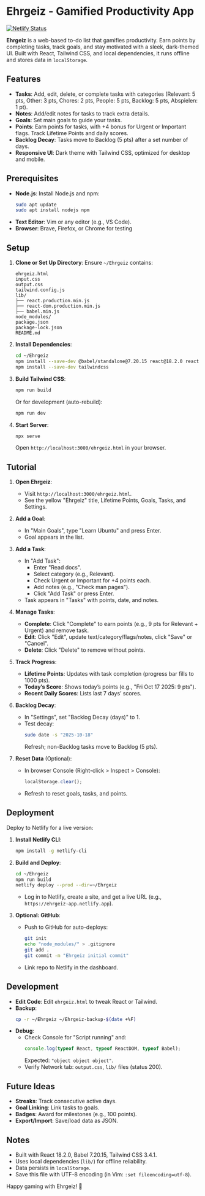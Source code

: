 # Ehrgeiz - Gamified Productivity App

[![Netlify Status](https://api.netlify.com/api/v1/badges/eb6470bc-2925-4fb9-9f88-8af2cb692b89/deploy-status)](https://app.netlify.com/sites/ehrgeiz/deploys)

**Ehrgeiz** is a web-based to-do list that gamifies productivity. Earn points by completing tasks, track goals, and stay motivated with a sleek, dark-themed UI. Built with React, Tailwind CSS, and local dependencies, it runs offline and stores data in `localStorage`.

## Features

- **Tasks**: Add, edit, delete, or complete tasks with categories (Relevant: 5 pts, Other: 3 pts, Chores: 2 pts, People: 5 pts, Backlog: 5 pts, Abspielen: 1 pt).
- **Notes**: Add/edit notes for tasks to track extra details.
- **Goals**: Set main goals to guide your tasks.
- **Points**: Earn points for tasks, with +4 bonus for Urgent or Important flags. Track Lifetime Points and daily scores.
- **Backlog Decay**: Tasks move to Backlog (5 pts) after a set number of days.
- **Responsive UI**: Dark theme with Tailwind CSS, optimized for desktop and mobile.

## Prerequisites

- **Node.js**: Install Node.js and npm:
  ```bash
  sudo apt update
  sudo apt install nodejs npm

- **Text Editor**: Vim or any editor (e.g., VS Code).
- **Browser**: Brave, Firefox, or Chrome for testing

## Setup

1. **Clone or Set Up Directory**:
   Ensure `~/Ehrgeiz` contains:
   ```plain
   ehrgeiz.html
   input.css
   output.css
   tailwind.config.js
   lib/
   ├── react.production.min.js
   ├── react-dom.production.min.js
   ├── babel.min.js
   node_modules/
   package.json
   package-lock.json
   README.md
   ```

2. **Install Dependencies**:
   ```bash
   cd ~/Ehrgeiz
   npm install --save-dev @babel/standalone@7.20.15 react@18.2.0 react-dom@18.2.0
   npm install --save-dev tailwindcss
   ```

3. **Build Tailwind CSS**:
   ```bash
   npm run build
   ```
   Or for development (auto-rebuild):
   ```bash
   npm run dev
   ```

4. **Start Server**:
   ```bash
   npx serve
   ```
   Open `http://localhost:3000/ehrgeiz.html` in your browser.

## Tutorial

1. **Open Ehrgeiz**:
   - Visit `http://localhost:3000/ehrgeiz.html`.
   - See the yellow "Ehrgeiz" title, Lifetime Points, Goals, Tasks, and Settings.

2. **Add a Goal**:
   - In "Main Goals", type "Learn Ubuntu" and press Enter.
   - Goal appears in the list.

3. **Add a Task**:
   - In "Add Task":
     - Enter "Read docs".
     - Select category (e.g., Relevant).
     - Check Urgent or Important for +4 points each.
     - Add notes (e.g., "Check man pages").
     - Click "Add Task" or press Enter.
   - Task appears in "Tasks" with points, date, and notes.

4. **Manage Tasks**:
   - **Complete**: Click "Complete" to earn points (e.g., 9 pts for Relevant + Urgent) and remove task.
   - **Edit**: Click "Edit", update text/category/flags/notes, click "Save" or "Cancel".
   - **Delete**: Click "Delete" to remove without points.

5. **Track Progress**:
   - **Lifetime Points**: Updates with task completion (progress bar fills to 1000 pts).
   - **Today’s Score**: Shows today’s points (e.g., "Fri Oct 17 2025: 9 pts").
   - **Recent Daily Scores**: Lists last 7 days’ scores.

6. **Backlog Decay**:
   - In "Settings", set "Backlog Decay (days)" to 1.
   - Test decay:
     ```bash
     sudo date -s "2025-10-18"
     ```
     Refresh; non-Backlog tasks move to Backlog (5 pts).

7. **Reset Data** (Optional):
   - In browser Console (Right-click > Inspect > Console):
     ```javascript
     localStorage.clear();
     ```
   - Refresh to reset goals, tasks, and points.

## Deployment

Deploy to Netlify for a live version:

1. **Install Netlify CLI**:
   ```bash
   npm install -g netlify-cli
   ```

2. **Build and Deploy**:
   ```bash
   cd ~/Ehrgeiz
   npm run build
   netlify deploy --prod --dir=~/Ehrgeiz
   ```
   - Log in to Netlify, create a site, and get a live URL (e.g., `https://ehrgeiz-app.netlify.app`).

3. **Optional: GitHub**:
   - Push to GitHub for auto-deploys:
     ```bash
     git init
     echo "node_modules/" > .gitignore
     git add .
     git commit -m "Ehrgeiz initial commit"
     ```
   - Link repo to Netlify in the dashboard.

## Development

- **Edit Code**: Edit `ehrgeiz.html` to tweak React or Tailwind.
- **Backup**:
  ```bash
  cp -r ~/Ehrgeiz ~/Ehrgeiz-backup-$(date +%F)
  ```
- **Debug**:
  - Check Console for "Script running" and:
    ```javascript
    console.log(typeof React, typeof ReactDOM, typeof Babel);
    ```
    Expected: `"object object object"`.
  - Verify Network tab: `output.css`, `lib/` files (status 200).

## Future Ideas

- **Streaks**: Track consecutive active days.
- **Goal Linking**: Link tasks to goals.
- **Badges**: Award for milestones (e.g., 100 points).
- **Export/Import**: Save/load data as JSON.

## Notes

- Built with React 18.2.0, Babel 7.20.15, Tailwind CSS 3.4.1.
- Uses local dependencies (`lib/`) for offline reliability.
- Data persists in `localStorage`.
- Save this file with UTF-8 encoding (in Vim: `:set fileencoding=utf-8`).

Happy gaming with Ehrgeiz! 🚀
```
